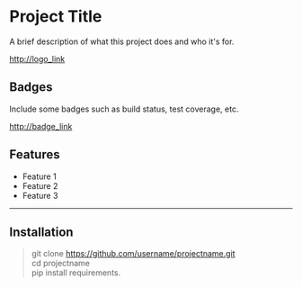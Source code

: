 # Project Title

A brief description of what this project does and who it's for.

<http://logo_link>

## Badges

Include some badges such as build status, test coverage, etc.

<http://badge_link>

## Features

- Feature 1
- Feature 2
- Feature 3
---
## Installation

> git clone https://github.com/username/projectname.git  
> cd projectname  
> pip install requirements.  
